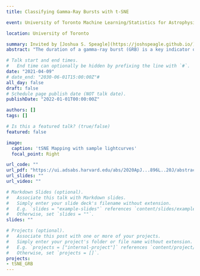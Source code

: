 ```yaml
---
title: Classifying Gamma-Ray Bursts with t-SNE

event: University of Toronto Machine Learning/Statistics for Astrophysics seminar series

location: University of Toronto

summary: Invited by [Joshua S. Speagle](https://joshspeagle.github.io/) to present our findings from the GRB classification project (see project above)
abstract: "The duration of a gamma-ray burst (GRB) is a key indicator of its physical origin, with long bursts perhaps associated with the collapse of massive stars and short bursts with mergers of neutron stars. However, there is substantial overlap in the properties of both short and long GRBs and neither duration nor any other parameter so far considered completely separates the two groups. Here we unambiguously classify every GRB using a machine-learning dimensionality reduction algorithm, t-distributed stochastic neighborhood embedding, providing a catalog separating all Swift GRBs into two groups. Although the classification takes place only using prompt emission light curves, every burst with an associated supernova is found in the longer group and bursts with kilonovae in the short, suggesting along with the duration distributions that these two groups are truly long and short GRBs. Two bursts with a clear absence of a supernova belong to the longer class, indicating that these might have been direct-collapse black holes, a proposed phenomenon that may occur in the deaths of more massive stars."

# Talk start and end times.
#   End time can optionally be hidden by prefixing the line with `#`.
date: "2021-04-09"
# date_end: "2030-06-01T15:00:00Z"#
all_day: false
draft: false
# Schedule page publish date (NOT talk date).
publishDate: "2022-01-01T00:00:00Z"

authors: []
tags: []

# Is this a featured talk? (true/false)
featured: false

image:
  caption: 'tSNE Mapping with sample lightcurves'
  focal_point: Right

url_code: ""
url_pdf: "https://ui.adsabs.harvard.edu/abs/2020ApJ...896L..20J/abstract"
url_slides: ""
url_video: ""

# Markdown Slides (optional).
#   Associate this talk with Markdown slides.
#   Simply enter your slide deck's filename without extension.
#   E.g. `slides = "example-slides"` references `content/slides/example-slides.md`.
#   Otherwise, set `slides = ""`.
slides: ""

# Projects (optional).
#   Associate this post with one or more of your projects.
#   Simply enter your project's folder or file name without extension.
#   E.g. `projects = ["internal-project"]` references `content/project/deep-learning/index.md`.
#   Otherwise, set `projects = []`.
projects:
- tSNE_GRB
---
```

<!-- 
{{% callout note %}}
Click on the **Slides** button above to view the built-in slides feature.
{{% /callout %}}

Slides can be added in a few ways:

- **Create** slides using Wowchemy's [*Slides*](https://wowchemy.com/docs/managing-content/#create-slides) feature and link using `slides` parameter in the front matter of the talk file
- **Upload** an existing slide deck to `static/` and link using `url_slides` parameter in the front matter of the talk file
- **Embed** your slides (e.g. Google Slides) or presentation video on this page using [shortcodes](https://wowchemy.com/docs/writing-markdown-latex/).

Further event details, including [page elements](https://wowchemy.com/docs/writing-markdown-latex/) such as image galleries, can be added to the body of this page. -->
